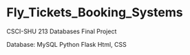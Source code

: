 # Fly_Tickets_Booking_Systems
CSCI-SHU 213 Databases Final Project

Database: MySQL
Python Flask
Html, CSS
